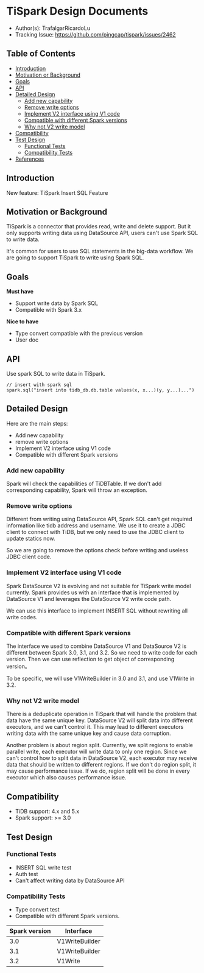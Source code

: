 # TiSpark Design Documents

- Author(s): TrafalgarRicardoLu
- Tracking Issue: https://github.com/pingcap/tispark/issues/2462

## Table of Contents
- [Introduction](#introduction)
- [Motivation or Background](#motivation-or-background)
- [Goals](#goals)
- [API](#api)
- [Detailed Design](#detailed-design)
  * [Add new capability](#add-new-capability)
  * [Remove write options](#remove-write-options)
  * [Implement V2 interface using V1 code](#implement-v2-interface-using-v1-code)
  * [Compatible with different Spark versions](#compatible-with-different-spark-versions)
  * [Why not V2 write model](#why-not-v2-write-model)
- [Compatibility](#compatibility)
- [Test Design](#test-design)
  * [Functional Tests](#functional-tests)
  * [Compatibility Tests](#compatibility-tests)
- [References](#references)

## Introduction

New feature: TiSpark Insert SQL Feature

## Motivation or Background

TiSpark is a connector that provides read, write and delete support.
But it only supports writing data using DataSource API, users can't use Spark SQL to write data.

It's common for users to use SQL statements in the big-data workflow. We are going to support TiSpark to
write using Spark SQL.

## Goals
**Must have**
- Support write data by Spark SQL
- Compatible with Spark 3.x

**Nice to have**
- Type convert compatible with the previous version
- User doc

## API
Use spark SQL to write data in TiSpark.
```
// insert with spark sql
spark.sql("insert into tidb_db.db.table values(x, x...)(y, y...)...")
```

## Detailed Design
Here are the main steps:
- Add new capability
- remove write options
- Implement V2 interface using V1 code
- Compatible with different Spark versions

### Add new capability
Spark will check the capabilities of TiDBTable. If we don't add corresponding capability, Spark will throw an exception.

### Remove write options
Different from writing using DataSource API, Spark SQL can't get required information like tidb address and username.
We use it to create a JDBC client to connect with TiDB, but we only need to use the JDBC client to update statics now.

So we are going to remove the options check before writing and useless JDBC client code.

### Implement V2 interface using V1 code
Spark DataSource V2 is evolving and not suitable for TiSpark write model currently.
Spark provides us with an interface that is implemented by DataSource V1 and leverages the DataSource V2 write code path.

We can use this interface to implement INSERT SQL without rewriting all write codes.

### Compatible with different Spark versions
The interface we used to combine DataSource V1 and DataSource V2 is different between
Spark 3.0, 3.1, and 3.2. So we need to write code for each version. Then we can use reflection to get object of
corresponding version。

To be specific, we will use V1WriteBuilder in 3.0 and 3.1, and use V1Write in 3.2.

### Why not V2 write model
There is a deduplicate operation in TiSpark that will handle the problem that data have the same unique key.
DataSource V2 will split data into different executors, and we can't control it. This may lead to different
executors writing data with the same unique key and cause data corruption.

Another problem is about region split. Currently, we split regions to enable parallel write, each executor will write data to only one
region. Since we can't control how to split data in DataSource V2, each executor may receive data that
should be written to different regions. If we don't do region split, it may cause performance issue. If we do, region split will be
done in every executor which also causes performance issue.


## Compatibility
- TiDB support: 4.x and 5.x
- Spark support: >= 3.0

## Test Design

### Functional Tests
- INSERT SQL write test
- Auth test
- Can't affect writing data by DataSource API

### Compatibility Tests
- Type convert test
- Compatible with different Spark versions.

| Spark version | Interface      |
|---------------|----------------|
| 3.0           | V1WriteBuilder | 
| 3.1           | V1WriteBuilder |
| 3.2           | V1Write        | 



